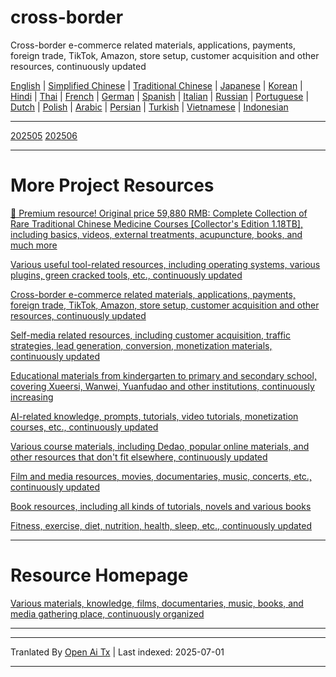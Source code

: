 # cross-border
Cross-border e-commerce related materials, applications, payments, foreign trade, TikTok, Amazon, store setup, customer acquisition and other resources, continuously updated

[English](https://openaitx.github.io/view.html?user=mswnlz&project=cross-border&lang=en) | [Simplified Chinese](https://openaitx.github.io/view.html?user=mswnlz&project=cross-border&lang=zh-CN) | [Traditional Chinese](https://openaitx.github.io/view.html?user=mswnlz&project=cross-border&lang=zh-TW) | [Japanese](https://openaitx.github.io/view.html?user=mswnlz&project=cross-border&lang=ja) | [Korean](https://openaitx.github.io/view.html?user=mswnlz&project=cross-border&lang=ko) | [Hindi](https://openaitx.github.io/view.html?user=mswnlz&project=cross-border&lang=hi) | [Thai](https://openaitx.github.io/view.html?user=mswnlz&project=cross-border&lang=th) | [French](https://openaitx.github.io/view.html?user=mswnlz&project=cross-border&lang=fr) | [German](https://openaitx.github.io/view.html?user=mswnlz&project=cross-border&lang=de) | [Spanish](https://openaitx.github.io/view.html?user=mswnlz&project=cross-border&lang=es) | [Italian](https://openaitx.github.io/view.html?user=mswnlz&project=cross-border&lang=it) | [Russian](https://openaitx.github.io/view.html?user=mswnlz&project=cross-border&lang=ru) | [Portuguese](https://openaitx.github.io/view.html?user=mswnlz&project=cross-border&lang=pt) | [Dutch](https://openaitx.github.io/view.html?user=mswnlz&project=cross-border&lang=nl) | [Polish](https://openaitx.github.io/view.html?user=mswnlz&project=cross-border&lang=pl) | [Arabic](https://openaitx.github.io/view.html?user=mswnlz&project=cross-border&lang=ar) | [Persian](https://openaitx.github.io/view.html?user=mswnlz&project=cross-border&lang=fa) | [Turkish](https://openaitx.github.io/view.html?user=mswnlz&project=cross-border&lang=tr) | [Vietnamese](https://openaitx.github.io/view.html?user=mswnlz&project=cross-border&lang=vi) | [Indonesian](https://openaitx.github.io/view.html?user=mswnlz&project=cross-border&lang=id)

------------
[202505](https://raw.githubusercontent.com/mswnlz/cross-border/main/202505.md)
[202506](https://raw.githubusercontent.com/mswnlz/cross-border/main/202506.md)



---------------
# More Project Resources

[🎁 Premium resource! Original price 59,880 RMB: Complete Collection of Rare Traditional Chinese Medicine Courses [Collector's Edition 1.18TB], including basics, videos, external treatments, acupuncture, books, and much more](https://github.com/mswnlz/chinese-traditional)

[Various useful tool-related resources, including operating systems, various plugins, green cracked tools, etc., continuously updated](https://github.com/mswnlz/tools)


[Cross-border e-commerce related materials, applications, payments, foreign trade, TikTok, Amazon, store setup, customer acquisition and other resources, continuously updated](https://github.com/mswnlz/cross-border)

[Self-media related resources, including customer acquisition, traffic strategies, lead generation, conversion, monetization materials, continuously updated](https://github.com/mswnlz/self-media)

[ Educational materials from kindergarten to primary and secondary school, covering Xueersi, Wanwei, Yuanfudao and other institutions, continuously increasing](https://github.com/mswnlz/edu-knowlege)

[AI-related knowledge, prompts, tutorials, video tutorials, monetization courses, etc., continuously updated](https://github.com/mswnlz/AIknowledge)

[Various course materials, including Dedao, popular online materials, and other resources that don't fit elsewhere, continuously updated](https://github.com/mswnlz/curriculum)

[Film and media resources, movies, documentaries, music, concerts, etc., continuously updated](https://github.com/mswnlz/movies)

[Book resources, including all kinds of tutorials, novels and various books](https://github.com/mswnlz/book)

[Fitness, exercise, diet, nutrition, health, sleep, etc., continuously updated](https://github.com/mswnlz/healthy)



---------------

# Resource Homepage
[Various materials, knowledge, films, documentaries, music, books, and media gathering place, continuously organized](https://github.com/mswnlz)

---------------

---

Tranlated By [Open Ai Tx](https://github.com/OpenAiTx/OpenAiTx) | Last indexed: 2025-07-01

---
